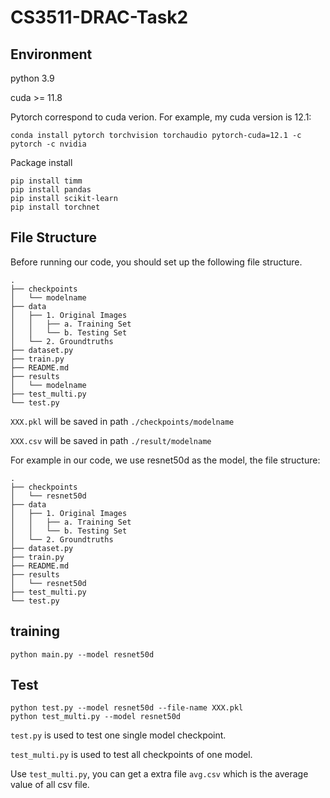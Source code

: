 # CS3511-DRAC-Task2

## Environment
python 3.9

cuda >= 11.8

Pytorch correspond to cuda verion. For example, my cuda version is 12.1:
```
conda install pytorch torchvision torchaudio pytorch-cuda=12.1 -c pytorch -c nvidia
```
Package install
```
pip install timm
pip install pandas
pip install scikit-learn
pip install torchnet
```

## File Structure
Before running our code, you should set up the following file structure.
```
.
├── checkpoints
│   └── modelname
├── data
│   ├── 1. Original Images
│   │   ├── a. Training Set
│   │   └── b. Testing Set
│   └── 2. Groundtruths
├── dataset.py
├── train.py
├── README.md
├── results
│   └── modelname
├── test_multi.py
└── test.py
```

`XXX.pkl` will be saved in path `./checkpoints/modelname`

`XXX.csv` will be saved in path `./result/modelname`

For example in our code, we use resnet50d as the model, the file structure:
```
.
├── checkpoints
│   └── resnet50d
├── data
│   ├── 1. Original Images
│   │   ├── a. Training Set
│   │   └── b. Testing Set
│   └── 2. Groundtruths
├── dataset.py
├── train.py
├── README.md
├── results
│   └── resnet50d
├── test_multi.py
└── test.py
```

## training
```
python main.py --model resnet50d
```
## Test
```
python test.py --model resnet50d --file-name XXX.pkl
python test_multi.py --model resnet50d
```
`test.py` is used to test one single model checkpoint.

`test_multi.py` is used to test all checkpoints of one model. 

Use `test_multi.py`, you can get a extra file `avg.csv` which is the average value of all csv file.
